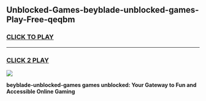 
## Unblocked-Games-beyblade-unblocked-games-Play-Free-qeqbm
<h3>
<a href="https://premium76.site?title=beyblade-unblocked-games&ref=15A">CLICK TO PLAY</a></h3>
<hr>

<h3>
<a href="https://premium76.site?title=beyblade-unblocked-games&ref=15A">CLICK 2 PLAY</a>
  
</h3>

<a href="https://premium76.site?title=beyblade-unblocked-games&ref=15A"><img src="https://clearcache.store/games.png"></a>


**beyblade-unblocked-games games unblocked: Your Gateway to Fun and Accessible Online Gaming**
